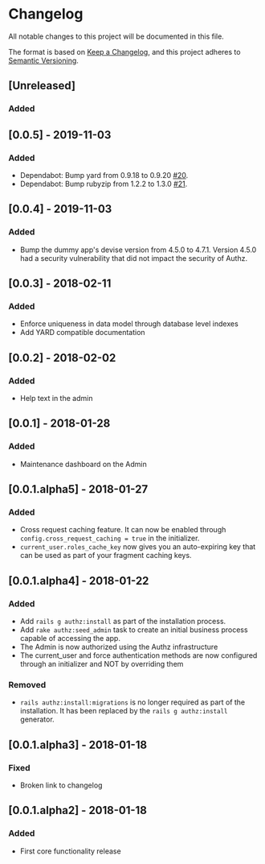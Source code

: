 # Changelog
All notable changes to this project will be documented in this file.

The format is based on [Keep a Changelog](https://keepachangelog.com/en/1.0.0/),
and this project adheres to [Semantic Versioning](https://semver.org/spec/v2.0.0.html).

## [Unreleased]
### Added

## [0.0.5] - 2019-11-03
### Added
- Dependabot: Bump yard from 0.9.18 to 0.9.20 [#20](https://github.com/serodriguez68/authz/pull/20).
- Dependabot: Bump rubyzip from 1.2.2 to 1.3.0 [#21](https://github.com/serodriguez68/authz/pull/21).

## [0.0.4] - 2019-11-03
### Added
- Bump the dummy app's devise version from 4.5.0 to 4.7.1. Version 4.5.0 had a security vulnerability that did not 
impact the security of Authz.

## [0.0.3] - 2018-02-11
### Added
- Enforce uniqueness in data model through database level indexes
- Add YARD compatible documentation

## [0.0.2] - 2018-02-02
### Added
- Help text in the admin

## [0.0.1] - 2018-01-28
### Added
- Maintenance dashboard on the Admin

## [0.0.1.alpha5] - 2018-01-27
### Added
- Cross request caching feature. It can now be enabled through `config.cross_request_caching = true`
in the initializer.
- `current_user.roles_cache_key` now gives you an auto-expiring key that can be used as part of
your fragment caching keys.


## [0.0.1.alpha4] - 2018-01-22
### Added
- Add `rails g authz:install` as part of the installation process.
- Add `rake authz:seed_admin` task to create an initial business process
capable of accessing the app.
- The Admin is now authorized using the Authz infrastructure
- The current_user and force authentication methods are now 
configured through an initializer and NOT by overriding them

### Removed
- `rails authz:install:migrations` is no longer required as part of the installation.
It has been replaced by the `rails g authz:install` generator.
  

## [0.0.1.alpha3] - 2018-01-18
### Fixed
- Broken link to changelog

## [0.0.1.alpha2] - 2018-01-18
### Added
- First core functionality release
